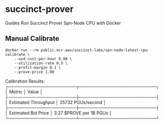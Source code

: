 # succinct-prover
Guides Run Succinct Prover Spn-Node CPU with Docker


## Manual Calibrate

```
docker run --rm public.ecr.aws/succinct-labs/spn-node:latest-cpu calibrate \
    --usd-cost-per-hour 0.80 \
    --utilization-rate 0.5 \
    --profit-margin 0.1 \
    --prove-price 1.00
```

Calibration Results:
┌──────────────────────┬─────────────────────────┐
│ Metric               │ Value                   │
├──────────────────────┼─────────────────────────┤
│ Estimated Throughput │ 25732 PGUs/second       │
├──────────────────────┼─────────────────────────┤
│ Estimated Bid Price  │ 3.27 $PROVE per 1B PGUs │
└──────────────────────┴─────────────────────────┘